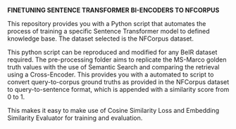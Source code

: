 **FINETUNING SENTENCE TRANSFORMER BI-ENCODERS TO NFCORPUS**

This repository provides you with a Python script that automates the process of training a specific Sentence Transformer model to defined knowledge base. The dataset selected is the NFCorpus dataset. 

This python script can be reproduced and modified for any BeIR dataset required. The pre-processing folder aims to replicate the MS-Marco golden truth values with the use of Semantic Search and comparing the retrieval using a Cross-Encoder. This provides you with a automated to script to convert query-to-corpus ground truths as provided in the NFCorpus dataset to query-to-sentence format, which is appended with a similarity score from 0 to 1. 

This makes it easy to make use of Cosine Similarity Loss and Embedding Similarity Evaluator for training and evaluation.
